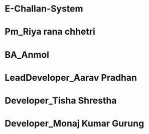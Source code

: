 # E-Challan-System
# Pm_Riya rana chhetri
# BA_Anmol 
# LeadDeveloper_Aarav Pradhan
# Developer_Tisha Shrestha
# Developer_Monaj Kumar Gurung
